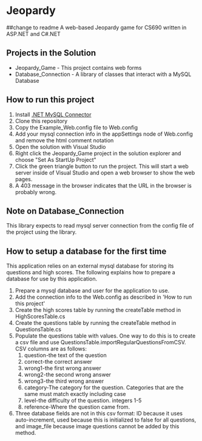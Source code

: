 # Jeopardy
##change to readme
A web-based Jeopardy game for CS690 written in ASP.NET and C#.NET

## Projects in the Solution
- Jeopardy_Game - This project contains web forms 
- Database_Connection - A library of classes that interact with a MySQL Database
 
## How to run this project
1. Install [.NET MySQL Connector](https://dev.mysql.com/downloads/connector/net/)
1. Clone this repository
1. Copy the Example_Web.config file to Web.config
1. Add your mysql connection info in the appSettings node of Web.config and remove the html comment notation
1. Open the solution with Visual Studio
1. Right click the Jeopardy_Game project in the solution explorer and choose "Set As StartUp Project"
1. Click the green triangle button to run the project. This will start a web server inside of Visual Studio and open a web browser to show the web pages.
1. A 403 message in the browser indicates that the URL in the browser is probably wrong.

## Note on Database_Connection
This library expects to read mysql server connection from the config file of the project using the library.

## How to setup a database for the first time
This application relies on an external mysql database for storing its questions and high scores. The following explains how to prepare a database for use by this application.
1. Prepare a mysql database and user for the application to use.
1. Add the connection info to the Web.config as described in 'How to run this project'
1. Create the high scores table by running the createTable method in HighScoresTable.cs
1. Create the questions table by running the createTable method in QuestionsTable.cs
1. Populate the questions table with values. One way to do this is to create a csv file and use QuestionsTable.importRegularQuestionsFromCSV. CSV columns are as follows:
	1. question-the text of the question
	1. correct-the correct answer
	1. wrong1-the first wrong answer
	1. wrong2-the second wrong answer
	1. wrong3-the third wrong answer
	1. category-The category for the question. Categories that are the same must match exactly including case
	1. level-the difficulty of the question. integers 1-5
	1. reference-Where the question came from.
1. Three database fields are not in this csv format: ID because it uses auto-increment, used because this is initialized to false for all questions, and image_file because image questions cannot be added by this method.